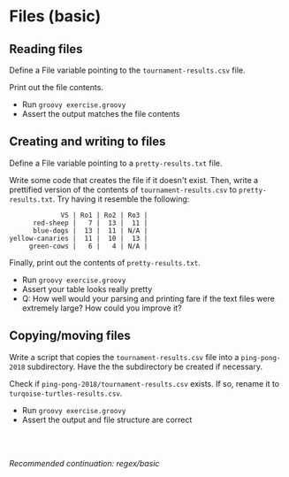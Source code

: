 # Files (basic)

## Reading files

Define a File variable pointing to the `tournament-results.csv` file.

Print out the file contents.

- Run `groovy exercise.groovy`
- Assert the output matches the file contents

## Creating and writing to files

Define a File variable pointing to a `pretty-results.txt` file.

Write some code that creates the file if it doesn't exist.
Then, write a prettified version of the contents of `tournament-results.csv` to `pretty-results.txt`.
Try having it resemble the following:

```
             VS | Ro1 | Ro2 | Ro3 |
      red-sheep |   7 |  13 |  11 |
      blue-dogs |  13 |  11 | N/A |
yellow-canaries |  11 |  10 |  13 |
     green-cows |   6 |   4 | N/A |
```

Finally, print out the contents of `pretty-results.txt`.

- Run `groovy exercise.groovy`
- Assert your table looks really pretty
- Q: How well would your parsing and printing fare if the text files were extremely large? How could you improve it?

## Copying/moving files

Write a script that copies the `tournament-results.csv` file into a `ping-pong-2018` subdirectory.
Have the the subdirectory be created if necessary.

Check if `ping-pong-2018/tournament-results.csv` exists.
If so, rename it to `turqoise-turtles-results.csv`.

- Run `groovy exercise.groovy`
- Assert the output and file structure are correct

<br>
<br>

_Recommended continuation: *regex/basic*_
